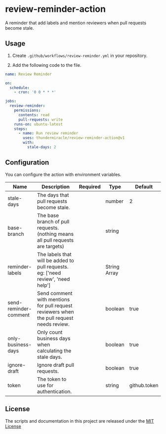 # review-reminder-action

A reminder that add labels and mention reviewers when pull requests become stale.

## Usage

1. Create `.github/workflows/review-reminder.yml` in your repository.

2. Add the following code to the file.

```yml
name: Review Reminder

on:
  schedule:
    - cron: '0 0 * * *'

jobs:
  review-reminder:
    permissions:
      contents: read
      pull-requests: write
    runs-on: ubuntu-latest
    steps:
      - name: Run review reminder
        uses: thundermiracle/review-reminder-action@v1
        with:
          stale-days: 2
```

## Configuration

You can configure the action with environment variables.

| Name                  | Description                                                                               | Required | Type         | Default      |
| --------------------- | ----------------------------------------------------------------------------------------- | -------- | ------------ | ------------ |
| stale-days            | The days that pull requests become stale.                                                 |          | number       | 2            |
| base-branch           | The base branch of pull requests.(nothing means all pull requests are targets)            |          | string       |              |
| reminder-labels       | The labels that will be added to pull requests. eg: ['need review', 'need help']          |          | String Array |              |
| send-reminder-comment | Send comment with mentions for pull request reviewers when the pull request needs review. |          | boolean      | true         |
| only-business-days    | Only count business days when calculating the stale days.                                 |          | boolean      | true         |
| ignore-draft          | Ignore draft pull requests.                                                               |          | boolean      | true         |
| token                 | The token to use for authentication.                                                      |          | string       | github.token |

## License

The scripts and documentation in this project are released under the [MIT License](./LICENSE)
